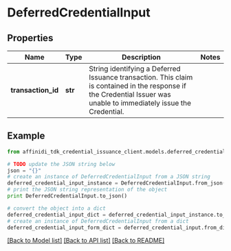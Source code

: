 # DeferredCredentialInput

## Properties

| Name               | Type    | Description                                                                                                                                                          | Notes |
| ------------------ | ------- | -------------------------------------------------------------------------------------------------------------------------------------------------------------------- | ----- |
| **transaction_id** | **str** | String identifying a Deferred Issuance transaction. This claim is contained in the response if the Credential Issuer was unable to immediately issue the Credential. |

## Example

```python
from affinidi_tdk_credential_issuance_client.models.deferred_credential_input import DeferredCredentialInput

# TODO update the JSON string below
json = "{}"
# create an instance of DeferredCredentialInput from a JSON string
deferred_credential_input_instance = DeferredCredentialInput.from_json(json)
# print the JSON string representation of the object
print DeferredCredentialInput.to_json()

# convert the object into a dict
deferred_credential_input_dict = deferred_credential_input_instance.to_dict()
# create an instance of DeferredCredentialInput from a dict
deferred_credential_input_form_dict = deferred_credential_input.from_dict(deferred_credential_input_dict)
```

[[Back to Model list]](../README.md#documentation-for-models) [[Back to API list]](../README.md#documentation-for-api-endpoints) [[Back to README]](../README.md)
